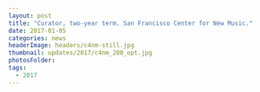 ```yaml
---
layout: post
title: "Curator, two-year term. San Francisco Center for New Music."
date: 2017-01-05
categories: news
headerImage: headers/c4nm-still.jpg
thumbnail: updates/2017/c4nm_280_opt.jpg
photosFolder:
tags:
  - 2017
---
```

